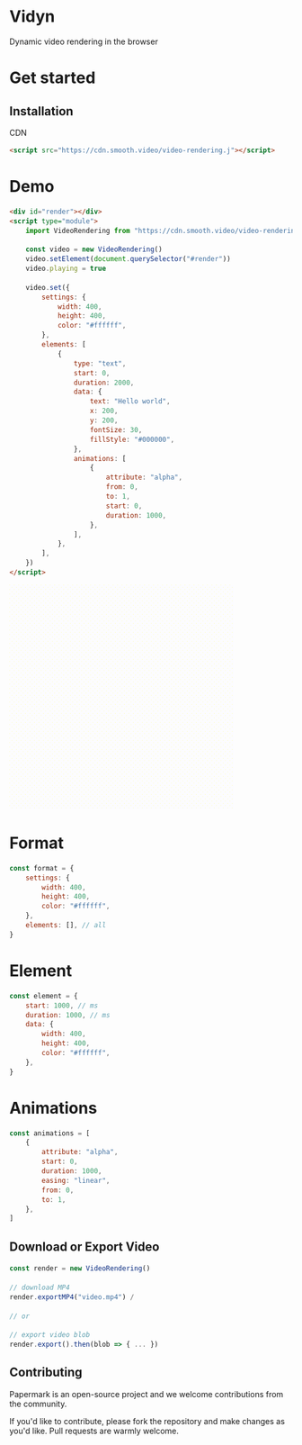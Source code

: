 # Vidyn

Dynamic video rendering in the browser

# Get started

## Installation

CDN

```html
<script src="https://cdn.smooth.video/video-rendering.j"></script>
```

# Demo

```html
<div id="render"></div>
<script type="module">
    import VideoRendering from "https://cdn.smooth.video/video-rendering.js"

    const video = new VideoRendering()
    video.setElement(document.querySelector("#render"))
    video.playing = true

    video.set({
        settings: {
            width: 400,
            height: 400,
            color: "#ffffff",
        },
        elements: [
            {
                type: "text",
                start: 0,
                duration: 2000,
                data: {
                    text: "Hello world",
                    x: 200,
                    y: 200,
                    fontSize: 30,
                    fillStyle: "#000000",
                },
                animations: [
                    {
                        attribute: "alpha",
                        from: 0,
                        to: 1,
                        start: 0,
                        duration: 1000,
                    },
                ],
            },
        ],
    })
</script>
```

![](./public/helloworld.gif)

# Format

```js
const format = {
    settings: {
        width: 400,
        height: 400,
        color: "#ffffff",
    },
    elements: [], // all
}
```

# Element

```js
const element = {
    start: 1000, // ms
    duration: 1000, // ms
    data: {
        width: 400,
        height: 400,
        color: "#ffffff",
    },
}
```

# Animations

```js
const animations = [
    {
        attribute: "alpha",
        start: 0,
        duration: 1000,
        easing: "linear",
        from: 0,
        to: 1,
    },
]
```

## Download or Export Video

```js
const render = new VideoRendering()

// download MP4
render.exportMP4("video.mp4") /

// or

// export video blob
render.export().then(blob => { ... })
```

## Contributing

Papermark is an open-source project and we welcome contributions from the community.

If you'd like to contribute, please fork the repository and make changes as you'd like. Pull requests are warmly welcome.
